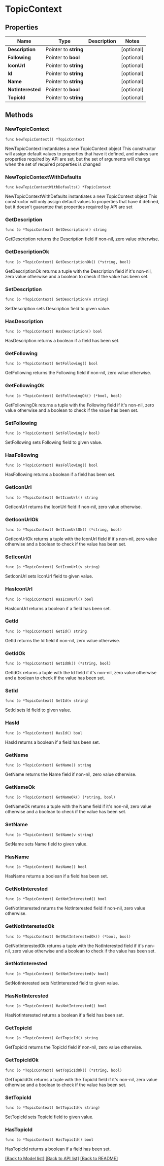 # TopicContext

## Properties

Name | Type | Description | Notes
------------ | ------------- | ------------- | -------------
**Description** | Pointer to **string** |  | [optional] 
**Following** | Pointer to **bool** |  | [optional] 
**IconUrl** | Pointer to **string** |  | [optional] 
**Id** | Pointer to **string** |  | [optional] 
**Name** | Pointer to **string** |  | [optional] 
**NotInterested** | Pointer to **bool** |  | [optional] 
**TopicId** | Pointer to **string** |  | [optional] 

## Methods

### NewTopicContext

`func NewTopicContext() *TopicContext`

NewTopicContext instantiates a new TopicContext object
This constructor will assign default values to properties that have it defined,
and makes sure properties required by API are set, but the set of arguments
will change when the set of required properties is changed

### NewTopicContextWithDefaults

`func NewTopicContextWithDefaults() *TopicContext`

NewTopicContextWithDefaults instantiates a new TopicContext object
This constructor will only assign default values to properties that have it defined,
but it doesn't guarantee that properties required by API are set

### GetDescription

`func (o *TopicContext) GetDescription() string`

GetDescription returns the Description field if non-nil, zero value otherwise.

### GetDescriptionOk

`func (o *TopicContext) GetDescriptionOk() (*string, bool)`

GetDescriptionOk returns a tuple with the Description field if it's non-nil, zero value otherwise
and a boolean to check if the value has been set.

### SetDescription

`func (o *TopicContext) SetDescription(v string)`

SetDescription sets Description field to given value.

### HasDescription

`func (o *TopicContext) HasDescription() bool`

HasDescription returns a boolean if a field has been set.

### GetFollowing

`func (o *TopicContext) GetFollowing() bool`

GetFollowing returns the Following field if non-nil, zero value otherwise.

### GetFollowingOk

`func (o *TopicContext) GetFollowingOk() (*bool, bool)`

GetFollowingOk returns a tuple with the Following field if it's non-nil, zero value otherwise
and a boolean to check if the value has been set.

### SetFollowing

`func (o *TopicContext) SetFollowing(v bool)`

SetFollowing sets Following field to given value.

### HasFollowing

`func (o *TopicContext) HasFollowing() bool`

HasFollowing returns a boolean if a field has been set.

### GetIconUrl

`func (o *TopicContext) GetIconUrl() string`

GetIconUrl returns the IconUrl field if non-nil, zero value otherwise.

### GetIconUrlOk

`func (o *TopicContext) GetIconUrlOk() (*string, bool)`

GetIconUrlOk returns a tuple with the IconUrl field if it's non-nil, zero value otherwise
and a boolean to check if the value has been set.

### SetIconUrl

`func (o *TopicContext) SetIconUrl(v string)`

SetIconUrl sets IconUrl field to given value.

### HasIconUrl

`func (o *TopicContext) HasIconUrl() bool`

HasIconUrl returns a boolean if a field has been set.

### GetId

`func (o *TopicContext) GetId() string`

GetId returns the Id field if non-nil, zero value otherwise.

### GetIdOk

`func (o *TopicContext) GetIdOk() (*string, bool)`

GetIdOk returns a tuple with the Id field if it's non-nil, zero value otherwise
and a boolean to check if the value has been set.

### SetId

`func (o *TopicContext) SetId(v string)`

SetId sets Id field to given value.

### HasId

`func (o *TopicContext) HasId() bool`

HasId returns a boolean if a field has been set.

### GetName

`func (o *TopicContext) GetName() string`

GetName returns the Name field if non-nil, zero value otherwise.

### GetNameOk

`func (o *TopicContext) GetNameOk() (*string, bool)`

GetNameOk returns a tuple with the Name field if it's non-nil, zero value otherwise
and a boolean to check if the value has been set.

### SetName

`func (o *TopicContext) SetName(v string)`

SetName sets Name field to given value.

### HasName

`func (o *TopicContext) HasName() bool`

HasName returns a boolean if a field has been set.

### GetNotInterested

`func (o *TopicContext) GetNotInterested() bool`

GetNotInterested returns the NotInterested field if non-nil, zero value otherwise.

### GetNotInterestedOk

`func (o *TopicContext) GetNotInterestedOk() (*bool, bool)`

GetNotInterestedOk returns a tuple with the NotInterested field if it's non-nil, zero value otherwise
and a boolean to check if the value has been set.

### SetNotInterested

`func (o *TopicContext) SetNotInterested(v bool)`

SetNotInterested sets NotInterested field to given value.

### HasNotInterested

`func (o *TopicContext) HasNotInterested() bool`

HasNotInterested returns a boolean if a field has been set.

### GetTopicId

`func (o *TopicContext) GetTopicId() string`

GetTopicId returns the TopicId field if non-nil, zero value otherwise.

### GetTopicIdOk

`func (o *TopicContext) GetTopicIdOk() (*string, bool)`

GetTopicIdOk returns a tuple with the TopicId field if it's non-nil, zero value otherwise
and a boolean to check if the value has been set.

### SetTopicId

`func (o *TopicContext) SetTopicId(v string)`

SetTopicId sets TopicId field to given value.

### HasTopicId

`func (o *TopicContext) HasTopicId() bool`

HasTopicId returns a boolean if a field has been set.


[[Back to Model list]](../README.md#documentation-for-models) [[Back to API list]](../README.md#documentation-for-api-endpoints) [[Back to README]](../README.md)



